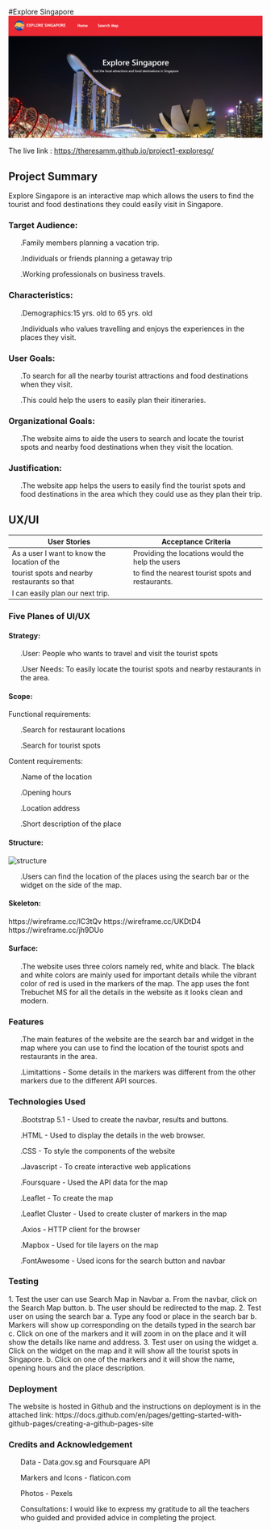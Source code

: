 #Explore Singapore
![Explore Singapore](images/exploresg.png)

The live link : https://theresamm.github.io/project1-exploresg/

<h2> Project Summary</h2>
Explore Singapore is an interactive map which allows the users to find the tourist and food destinations they could easily visit in Singapore.
<h3>Target Audience:</h3>
<ul>.Family members planning a vacation trip.</ul>
<ul>.Individuals or friends planning a getaway trip</ul>
<ul>.Working professionals on business travels.</ul>
<h3>Characteristics:</h3>
<ul>.Demographics:15 yrs. old to 65 yrs. old</ul>
<ul>.Individuals who values travelling and enjoys the experiences in the places they visit.</ul>
<h3>User Goals:</h3>
<ul>.To search for all the nearby tourist attractions and food destinations when they visit.</ul>
<ul>.This could help the users to easily plan their itineraries.</ul>
<h3>Organizational Goals:</h3>
<ul>.The website aims to aide the users to search and locate the tourist spots and nearby food destinations when they visit the location.</ul>
<h3>Justification:</h3>
<ul>.The website app helps the users to easily find the tourist spots and food destinations in the area which they could use as they plan their trip.</ul>
<h2>UX/UI</h2>

|                 User Stories                 |                Acceptance Criteria                 |
| -------------------------------------------- | ---------------------------------------------------|
| As a user I want to know the location of the | Providing the locations would the help the users   |
| tourist spots and nearby restaurants so that | to find the nearest tourist spots and restaurants. |
| I can easily plan our next trip.             |                                                    |

<h3>Five Planes of UI/UX</h3>
<h4>Strategy:</h4>
<ul>.User: People who wants to travel and visit the tourist spots</ul>
<ul>.User Needs: To easily locate the tourist spots and nearby restaurants in the area.</ul>

<h4>Scope:</h4>

Functional requirements:
<ul>.Search for restaurant locations</ul>
<ul>.Search for tourist spots</ul>

Content requirements:
<ul>.Name of the location</ul>
<ul>.Opening hours</ul>
<ul>.Location address</ul>
<ul>.Short description of the place</ul>

<h4>Structure:</h4>

<img width="398" alt="structure" src="https://user-images.githubusercontent.com/101272370/178161585-006f6d4c-c407-45a8-8fcc-dc89dfbbf5db.png">

<ul>.Users can find the location of the places using the search bar or the widget on the side of the map.</ul>

<h4>Skeleton:</h4>
https://wireframe.cc/lC3tQv
https://wireframe.cc/UKDtD4
https://wireframe.cc/jh9DUo

<h4>Surface:</h4>
<ul>.The website uses three colors namely red, white and black. The black and white colors are mainly used for important details while the vibrant color of red is used in the markers of the map. The app uses the font Trebuchet MS for all the details in the website as it looks clean and modern.</ul>

<h3>Features</h3>
<ul>.The main features of the website are the search bar and widget in the map where you can use to find the location of the tourist spots and restaurants in the area.</ul>
<ul>.Limitattions - Some details in the markers was different from the other markers due to the different API sources.</ul>

<h3>Technologies Used</h3>
<ul>.Bootstrap 5.1 - Used to create the navbar, results and buttons.</ul>
<ul>.HTML - Used to display the details in the web browser.</ul>
<ul>.CSS - To style the components of the website</ul>
<ul>.Javascript - To create interactive web applications</ul>
<ul>.Foursquare - Used the API data for the map</ul>
<ul>.Leaflet - To create the map</ul>
<ul>.Leaflet Cluster - Used to create cluster of markers in the map</ul>
<ul>.Axios - HTTP client for the browser</ul>
<ul>.Mapbox - Used for tile layers on the map</ul>
<ul>.FontAwesome - Used icons for the search button and navbar</ul>

<h3>Testing</h3>
1. Test the user can use Search Map in Navbar
  a. From the navbar, click on the Search Map button.
  b. The user should be redirected to the map.
2. Test user on using the search bar
  a. Type any food or place in the search bar
  b. Markers will show up corresponding on the details typed in the search bar
  c. Click on one of the markers and it will zoom in on the place and it will show the details like name and address.
3. Test user on using the widget
  a. Click on the widget on the map and it will show all the tourist spots in Singapore.
  b. Click on one of the markers and it will show the name, opening hours and the place description.
 <h3>Deployment</h3>
 The website is hosted in Github and the instructions on deployment is in the attached link:
 https://docs.github.com/en/pages/getting-started-with-github-pages/creating-a-github-pages-site
 
<h3>Credits and Acknowledgement</h3>
<ul>Data - Data.gov.sg and Foursquare API</ul>
<ul>Markers and Icons - flaticon.com</ul>
<ul>Photos - Pexels</ul>
<ul>Consultations:
I would like to express my gratitude to all the teachers who guided and provided advice in completing the project.</ul>

